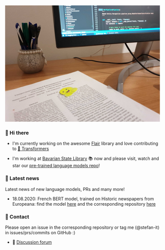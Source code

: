 [![Header](profile_header.jpg "Header")](https://schweter.ml/)

### 👋 Hi there

* I'm currently working on the awesome [Flair](https://github.com/flairNLP/flair)
  library and love contributing to [🤗 Transformers](https://github.com/huggingface/transformers)

* I'm working at [Bavarian State Library](https://github.com/dbmdz) 📚 now and please
  visit, watch and star our [pre-trained language models repo](https://github.com/dbmdz/berts)!

### 📰 Latest news

Latest news of new language models, PRs and many more!

* 18.08.2020: French BERT model, trained on Historic newspapers from Europeana:
  find the model [here](https://huggingface.co/dbmdz/bert-base-french-europeana-cased)
  and the corresponding repository [here](https://github.com/stefan-it/europeana-bert)

### 💬 Contact

Please open an issue in the corresponding repository or tag me (@stefan-it) in
issues/prs/commits on GitHub :)

* 🤗 [Discussion forum](https://discuss.huggingface.co/u/stefan-it)
